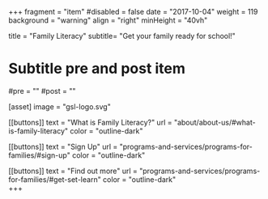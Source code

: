 +++
fragment = "item"
#disabled = false
date = "2017-10-04"
weight = 119
background = "warning"
align = "right"
minHeight = "40vh"

title = "Family Literacy"
subtitle= "Get your family ready for school!"

# Subtitle pre and post item
#pre = ""
#post = ""

[asset]
  image = "gsl-logo.svg"
  
[[buttons]]
  text = "What is Family Literacy?"
  url = "about/about-us/#what-is-family-literacy"
  color = "outline-dark"
  
[[buttons]]
  text = "Sign Up"
  url = "programs-and-services/programs-for-families/#sign-up"
  color = "outline-dark"

[[buttons]]
  text = "Find out more"
  url = "programs-and-services/programs-for-families/#get-set-learn"
  color = "outline-dark"  
+++